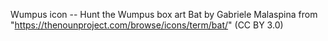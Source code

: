 Wumpus icon -- Hunt the Wumpus box art
Bat by Gabriele Malaspina from "https://thenounproject.com/browse/icons/term/bat/" (CC BY 3.0)
